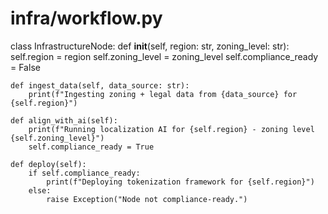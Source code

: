 # infra/workflow.py

class InfrastructureNode:
    def __init__(self, region: str, zoning_level: str):
        self.region = region
        self.zoning_level = zoning_level
        self.compliance_ready = False

    def ingest_data(self, data_source: str):
        print(f"Ingesting zoning + legal data from {data_source} for {self.region}")

    def align_with_ai(self):
        print(f"Running localization AI for {self.region} - zoning level {self.zoning_level}")
        self.compliance_ready = True

    def deploy(self):
        if self.compliance_ready:
            print(f"Deploying tokenization framework for {self.region}")
        else:
            raise Exception("Node not compliance-ready.")
